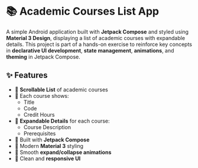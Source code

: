 # 📚 Academic Courses List App

A simple Android application built with **Jetpack Compose** and styled using **Material 3 Design**, displaying a list of academic courses with expandable details. 
This project is part of a hands-on exercise to reinforce key concepts in **declarative UI development**, **state management**, **animations**, and **theming** in Jetpack Compose.

## ✨ Features

- 🔹 **Scrollable List** of academic courses  
- 🔹 Each course shows:
  - Title  
  - Code  
  - Credit Hours  
- 🔹 **Expandable Details** for each course:
  - Course Description  
  - Prerequisites  
- 🔹 Built with **Jetpack Compose**  
- 🔹 Modern **Material 3** styling  
- 🔹 Smooth **expand/collapse animations**  
- 🔹 Clean and **responsive UI**
